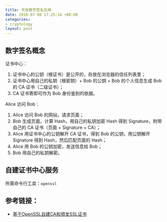 ```yaml
---
title: 开发数字签名应用
date: 2016-07-08 17:25:14 +08:00
categories:
- cryptology
layout: post
---
```


## 数字签名概念

证书中心：

1. 证书中心的公钥（根证书）是公开的，存放在浏览器的信任列表里；
2. 证书中心用自己的私钥（根密钥）+ Bob 的公钥 + Bob 的个人信息生成 Bob 的 CA 证书（二级证书）；
3. CA 证书寄即可作为 Bob 身份鉴别的依据。

Alice 访问 Bob：

1. Alice 访问 Bob 的网站，请求页面；
1. Bob 生成页面，计算 Hash，用自己的私钥加密 Hash 得到 Signature，附带自己的 CA 证书（页面 + Signature + CA）；
2. Alice 用证书中心的公钥解开 CA 证书，得到 Bob 的公钥，用公钥解开 Signature 得到 Hash，然后匹配页面的 Hash；
3. Alice 用 Bob 的公钥加密，发送信息给 Bob；
4. Bob 用自己的私钥解密。

## 自建证书中心服务

所需命令行工具：`openssl`

## 参考链接：
* [基于OpenSSL自建CA和颁发SSL证书](http://seanlook.com/2015/01/18/openssl-self-sign-ca/)
